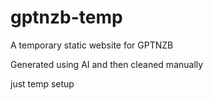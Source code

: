 # gptnzb-temp
A temporary static website for GPTNZB

Generated using AI and then cleaned manually

just temp setup
